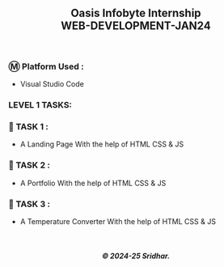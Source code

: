 <h2 align="center"> Oasis Infobyte Internship</br>WEB-DEVELOPMENT-JAN24 </h2>

</br>

### Ⓜ️ Platform Used :

- Visual Studio Code

### LEVEL 1 TASKS:

### 📝 TASK 1 :

- A Landing Page With the help of HTML CSS & JS

### 📝 TASK 2 :

- A Portfolio With the help of HTML CSS & JS

### 📝 TASK 3 :

- A Temperature Converter With the help of HTML CSS & JS
  
</br>

<h5 align="center">© 2024-25 Sridhar.</h5>
